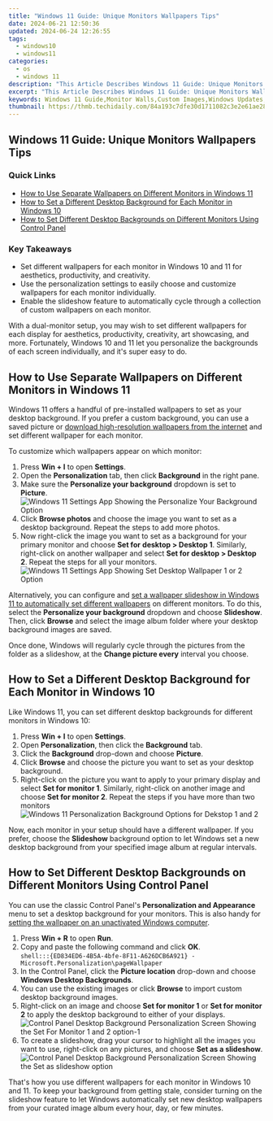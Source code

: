 ```yaml
---
title: "Windows 11 Guide: Unique Monitors Wallpapers Tips"
date: 2024-06-21 12:50:36
updated: 2024-06-24 12:26:55
tags:
  - windows10
  - windows11
categories:
  - os
  - windows 11
description: "This Article Describes Windows 11 Guide: Unique Monitors Wallpapers Tips"
excerpt: "This Article Describes Windows 11 Guide: Unique Monitors Wallpapers Tips"
keywords: Windows 11 Guide,Monitor Walls,Custom Images,Windows Updates,Personalized Desktops,Tech Wallpapers,Display Settings
thumbnail: https://thmb.techidaily.com/84a193c7dfe30d1711082c3e2e61ae28fba386e229daa9e6bb79214392acb3f8.jpg
---
```


## Windows 11 Guide: Unique Monitors Wallpapers Tips

### Quick Links

* [How to Use Separate Wallpapers on Different Monitors in Windows 11](#how-to-use-separate-wallpapers-on-different-monitors-in-windows-11)
* [How to Set a Different Desktop Background for Each Monitor in Windows 10](#how-to-set-a-different-desktop-background-for-each-monitor-in-windows-10)
* [How to Set Different Desktop Backgrounds on Different Monitors Using Control Panel](#how-to-set-different-desktop-backgrounds-on-different-monitors-using-control-panel)

### Key Takeaways

* Set different wallpapers for each monitor in Windows 10 and 11 for aesthetics, productivity, and creativity.
* Use the personalization settings to easily choose and customize wallpapers for each monitor individually.
* Enable the slideshow feature to automatically cycle through a collection of custom wallpapers on each monitor.

 With a dual-monitor setup, you may wish to set different wallpapers for each display for aesthetics, productivity, creativity, art showcasing, and more. Fortunately, Windows 10 and 11 let you personalize the backgrounds of each screen individually, and it's super easy to do.

## How to Use Separate Wallpapers on Different Monitors in Windows 11

 Windows 11 offers a handful of pre-installed wallpapers to set as your desktop background. If you prefer a custom background, you can use a saved picture or [download high-resolution wallpapers from the internet](https://www.makeuseof.com/tag/best-sites-to-download-very-high-resolution-wallpapers/) and set different wallpaper for each monitor.

 To customize which wallpapers appear on which monitor:

1. Press **Win + I** to open **Settings**.
2. Open the **Personalization** tab, then click **Background** in the right pane.
3. Make sure the **Personalize your background** dropdown is set to **Picture**.  
![Windows 11 Settings App Showing the Personalize Your Background Option](https://static1.makeuseofimages.com/wordpress/wp-content/uploads/2024/01/windows-11-settings-app-showing-the-personalize-your-background-option.png)
4. Click **Browse photos** and choose the image you want to set as a desktop background. Repeat the steps to add more photos.
5. Now right-click the image you want to set as a background for your primary monitor and choose **Set for** **desktop > Desktop 1**. Similarly, right-click on another wallpaper and select **Set for desktop > Desktop 2**. Repeat the steps for all your monitors.  
![Windows 11 Settings App Showing Set Desktop Wallpaper 1 or 2 Option](https://static1.makeuseofimages.com/wordpress/wp-content/uploads/2024/01/windows-11-settings-app-showing-set-desktop-wallpaper-1-or-2-option.png)

 Alternatively, you can configure and [set a wallpaper slideshow in Windows 11 to automatically set different wallpapers](http://www.makeuseof.com/windows-11-slideshows-no-installs/) on different monitors. To do this, select the **Personalize your background** dropdown and choose **Slideshow**. Then, click **Browse** and select the image album folder where your desktop background images are saved.

 Once done, Windows will regularly cycle through the pictures from the folder as a slideshow, at the **Change picture every** interval you choose.

## How to Set a Different Desktop Background for Each Monitor in Windows 10

 Like Windows 11, you can set different desktop backgrounds for different monitors in Windows 10:

1. Press **Win + I** to open **Settings**.
2. Open **Personalization**, then click the **Background** tab.
3. Click the **Background** drop-down and choose **Picture**.
4. Click **Browse** and choose the picture you want to set as your desktop background.
5. Right-click on the picture you want to apply to your primary display and select **Set for monitor 1**. Similarly, right-click on another image and choose **Set for monitor 2**. Repeat the steps if you have more than two monitors  
![Windows 11 Personalization Background Options for Dekstop 1 and 2](https://static1.makeuseofimages.com/wordpress/wp-content/uploads/2024/01/windows-11-personalization-background-options-for-dekstop-1-and-2.png)

 Now, each monitor in your setup should have a different wallpaper. If you prefer, choose the **Slideshow** background option to let Windows set a new desktop background from your specified image album at regular intervals.

## How to Set Different Desktop Backgrounds on Different Monitors Using Control Panel

 You can use the classic Control Panel's **Personalization and Appearance** menu to set a desktop background for your monitors. This is also handy for [setting the wallpaper on an unactivated Windows computer](http://www.makeuseof.com/windows-11-change-wallpaper-without-activation/).

1. Press **Win + R** to open **Run**.
2. Copy and paste the following command and click **OK**.  
`shell:::{ED834ED6-4B5A-4bfe-8F11-A626DCB6A921} -Microsoft.Personalization\pageWallpaper`
3. In the Control Panel, click the **Picture location** drop-down and choose **Windows Desktop Backgrounds**.
4. You can use the existing images or click **Browse** to import custom desktop background images.
5. Right-click on an image and choose **Set for monitor 1** or **Set for monitor 2** to apply the desktop background to either of your displays.  
![Control Panel Desktop Background Personalization Screen Showing the Set For Monitor 1 and 2 option-1](https://static1.makeuseofimages.com/wordpress/wp-content/uploads/2024/01/control-panel-desktop-background-personalization-screen-showing-the-set-for-monitor-1-and-2-option-1.png)
6. To create a slideshow, drag your cursor to highlight all the images you want to use, right-click on any pictures, and choose **Set as a slideshow**.  
![Control Panel Desktop Background Personalization Screen Showing the Set as slideshow option](https://static1.makeuseofimages.com/wordpress/wp-content/uploads/2024/01/control-panel-desktop-background-personalization-screen-showing-the-set-as-slideshow-option.png)

 That's how you use different wallpapers for each monitor in Windows 10 and 11\. To keep your background from getting stale, consider turning on the slideshow feature to let Windows automatically set new desktop wallpapers from your curated image album every hour, day, or few minutes.
